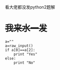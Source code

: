 看大佬都没发python2题解

# ~~我来水一发~~
```
a=""
a=raw_input()
if a[0]==a[2]:
    print "Yes"
else:
    print "No"
```